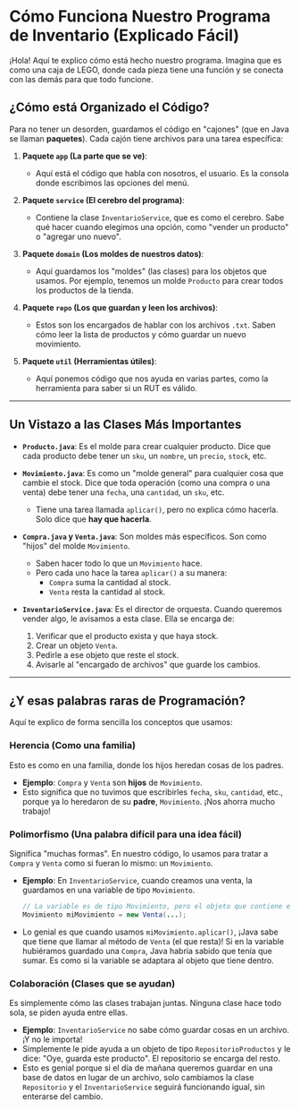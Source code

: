 # Cómo Funciona Nuestro Programa de Inventario (Explicado Fácil)

¡Hola! Aquí te explico cómo está hecho nuestro programa. Imagina que es como una caja de LEGO, donde cada pieza tiene una función y se conecta con las demás para que todo funcione.

## ¿Cómo está Organizado el Código?

Para no tener un desorden, guardamos el código en "cajones" (que en Java se llaman **paquetes**). Cada cajón tiene archivos para una tarea específica:

1.  **Paquete `app` (La parte que se ve)**:
    *   Aquí está el código que habla con nosotros, el usuario. Es la consola donde escribimos las opciones del menú.

2.  **Paquete `service` (El cerebro del programa)**:
    *   Contiene la clase `InventarioService`, que es como el cerebro. Sabe qué hacer cuando elegimos una opción, como "vender un producto" o "agregar uno nuevo".

3.  **Paquete `domain` (Los moldes de nuestros datos)**:
    *   Aquí guardamos los "moldes" (las clases) para los objetos que usamos. Por ejemplo, tenemos un molde `Producto` para crear todos los productos de la tienda.

4.  **Paquete `repo` (Los que guardan y leen los archivos)**:
    *   Estos son los encargados de hablar con los archivos `.txt`. Saben cómo leer la lista de productos y cómo guardar un nuevo movimiento.

5.  **Paquete `util` (Herramientas útiles)**:
    *   Aquí ponemos código que nos ayuda en varias partes, como la herramienta para saber si un RUT es válido.

---

## Un Vistazo a las Clases Más Importantes

*   **`Producto.java`**: Es el molde para crear cualquier producto. Dice que cada producto debe tener un `sku`, un `nombre`, un `precio`, `stock`, etc.

*   **`Movimiento.java`**: Es como un "molde general" para cualquier cosa que cambie el stock. Dice que toda operación (como una compra o una venta) debe tener una `fecha`, una `cantidad`, un `sku`, etc.
    *   Tiene una tarea llamada `aplicar()`, pero no explica cómo hacerla. Solo dice que **hay que hacerla**.

*   **`Compra.java` y `Venta.java`**: Son moldes más específicos. Son como "hijos" del molde `Movimiento`.
    *   Saben hacer todo lo que un `Movimiento` hace.
    *   Pero cada uno hace la tarea `aplicar()` a su manera:
        *   `Compra` suma la cantidad al stock.
        *   `Venta` resta la cantidad al stock.

*   **`InventarioService.java`**: Es el director de orquesta. Cuando queremos vender algo, le avisamos a esta clase. Ella se encarga de:
    1.  Verificar que el producto exista y que haya stock.
    2.  Crear un objeto `Venta`.
    3.  Pedirle a ese objeto que reste el stock.
    4.  Avisarle al "encargado de archivos" que guarde los cambios.

---

## ¿Y esas palabras raras de Programación?

Aquí te explico de forma sencilla los conceptos que usamos:

### Herencia (Como una familia)

Esto es como en una familia, donde los hijos heredan cosas de los padres.

*   **Ejemplo**: `Compra` y `Venta` son **hijos** de `Movimiento`.
*   Esto significa que no tuvimos que escribirles `fecha`, `sku`, `cantidad`, etc., porque ya lo heredaron de su **padre**, `Movimiento`. ¡Nos ahorra mucho trabajo!

### Polimorfismo (Una palabra difícil para una idea fácil)

Significa "muchas formas". En nuestro código, lo usamos para tratar a `Compra` y `Venta` como si fueran lo mismo: un `Movimiento`.

*   **Ejemplo**: En `InventarioService`, cuando creamos una venta, la guardamos en una variable de tipo `Movimiento`.

    ```java
    // La variable es de tipo Movimiento, pero el objeto que contiene es una Venta
    Movimiento miMovimiento = new Venta(...);
    ```
*   Lo genial es que cuando usamos `miMovimiento.aplicar()`, ¡Java sabe que tiene que llamar al método de `Venta` (el que resta)! Si en la variable hubiéramos guardado una `Compra`, Java habría sabido que tenía que sumar. Es como si la variable se adaptara al objeto que tiene dentro.

### Colaboración (Clases que se ayudan)

Es simplemente cómo las clases trabajan juntas. Ninguna clase hace todo sola, se piden ayuda entre ellas.

*   **Ejemplo**: `InventarioService` no sabe cómo guardar cosas en un archivo. ¡Y no le importa!
*   Simplemente le pide ayuda a un objeto de tipo `RepositorioProductos` y le dice: "Oye, guarda este producto". El repositorio se encarga del resto.
*   Esto es genial porque si el día de mañana queremos guardar en una base de datos en lugar de un archivo, solo cambiamos la clase `Repositorio` y el `InventarioService` seguirá funcionando igual, sin enterarse del cambio.
